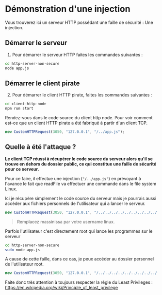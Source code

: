 # Démonstration d'une injection

Vous trouverez ici un serveur HTTP possédant une faille de sécurité : Une injection.

## Démarrer le serveur

1. Pour démarrer le serveur HTTP faites les commandes suivantes :

```bash
cd http-server-non-secure
node app.js 
```
## Démarrer le client pirate
2. Pour démarrer le client HTTP pirate, faites les commandes suivantes :

```bash
cd client-http-node
npm run start
```

Rendez-vous dans le code source du client http node. Pour voir comment est-ce que un client HTTP pirate a été fabriqué à partir d'un client TCP.

```js
new CustomHTTPRequest(3050, "127.0.0.1", "/../app.js");
```

## Quelle à été l'attaque ?

**Le client TCP réussi à récupérer le code source du serveur alors qu'il se trouve en dehors du dossier public, ce qui constitue une faille de sécurité pour ce serveur.**

Pour ce faire, il effectue une injection (`"/../app.js"`) en prévoyant à l'avance le fait que readFile va effectuer une commande dans le file system Linux. 

Ici je récupère simplement le code source du serveur mais je pourrais aussi accéder aux fichiers personnels de l'utilisateur qui a lancer le serveur.

```js
new CustomHTTPRequest(3050, "127.0.0.1", "/../../../../../../../../../../../home/massinissa/.bashrc");
```

> Remplacez massinissa par votre username linux.

Parfois l'utilisateur c'est directement root qui lance les programmes sur le serveur
```bash
cd http-server-non-secure
sudo node app.js 
```

A cause de cette faille, dans ce cas, je peux accéder au dossier personnel de l'utilisateur root.

```js
new CustomHTTPRequest(3050, "127.0.0.1", "/../../../../../../../../../../../root/.bashrc");
```

Faite donc très attention à toujours respecter la règle du Least Privileges : https://en.wikipedia.org/wiki/Principle_of_least_privilege
